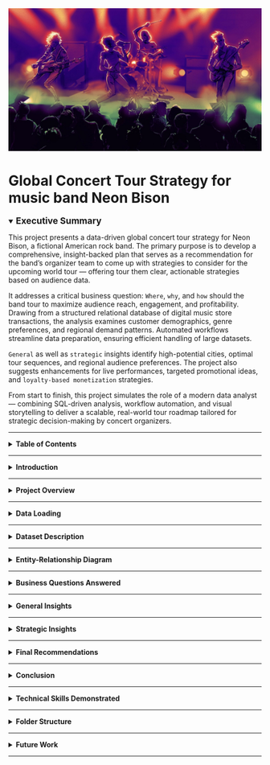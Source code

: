 <img src="Rock-Band-Project.jpg" alt="Neon Bison Global Tour Banner" style="width:100%; max-height:400px; object-fit:cover;" />

# Global Concert Tour Strategy for music band Neon Bison

<details open>
<summary><strong><span style="font-size: 1.25em;">Executive Summary</span></strong></summary>

This project presents a data-driven global concert tour strategy for Neon Bison, a fictional American rock band. The primary purpose is to develop a comprehensive, insight-backed plan that serves as a recommendation for the band’s organizer team to come up with strategies to consider for the upcoming world tour — offering tour them clear, actionable strategies based on audience data.

It addresses a critical business question: `Where`, `why`, and `how` should the band tour to maximize audience reach, engagement, and profitability. Drawing from a structured relational database of digital music store transactions, the analysis examines customer demographics, genre preferences, and regional demand patterns. Automated workflows streamline data preparation, ensuring efficient handling of large datasets.

`General` as well as `strategic` insights identify high-potential cities, optimal tour sequences, and regional audience preferences. The project also suggests enhancements for live performances, targeted promotional ideas, and `loyalty-based monetization` strategies.

From start to finish, this project simulates the role of a modern data analyst — combining SQL-driven analysis, workflow automation, and visual storytelling to deliver a scalable, real-world tour roadmap tailored for strategic decision-making by concert organizers.

</details>

---

<details>
<summary><strong>Table of Contents</strong></summary>

- [Introduction](#introduction)
- [Project Overview](#project-overview)  
- [Data Loading](#data-loading)  
- [Dataset Description](#dataset-description)  
- [Entity-Relationship Diagram](#entity-relationship-diagram)  
- [Business Questions Answered](#business-questions-answered)  
- [General Insights](#general-insights)  
- [Strategic Insights](#strategic-insights)
- [Final Recommendations](#final-recommendations)
- [Technical Skills Demonstrated](#technical-skills-demonstrated)
- [Conclusion](#conclusion)  
- [Folder Structure](#folder-structure)
- [Future Work](#future-work)

</details>

---

<a id="introduction"></a>
<details>
<summary><strong>
Introduction</strong></summary>

A data-driven analytics project focused on designing the **optimal global concert tour strategy** for *Neon Bison*, a fictional American rock band. Using real-world digital music store data, this project uncovers customer spending patterns, genre preferences, and high-potential cities — enabling smart tour scheduling, geo-targeted promotions, and fan engagement strategies.

The **primary purpose** of this project is to have a recommended features to optimize the characteristics and planning of an upcoming world tour to be more **effective**, **profitable**, and **entertaining**.

This project simulates a real-world music business scenario and demonstrates how structured SQL analysis can be used to make **profitable touring decisions**.

</details>

---

<a id="project-overview"></a>
<details>
<summary><strong>Project Overview</strong></summary>

**Business Objective**  
To design a profitable, data-backed concert tour for *Neon Bison* by identifying the most promising countries, cities, and fan segments across the world.

**Background**  
*Neon Bison*, an emerging American rock band, is planning its next international concert tour. Instead of relying solely on intuition or past performance, the management team aims to use transactional music store data to understand where their strongest and most valuable fan bases are located.

**Analytical Approach**  
Using structured SQL queries on a relational database that mirrors a global digital music platform, this project analyzes:

- Countries and cities with the highest music-related revenue  
- Top-spending customers and their geographic concentration  
- Regional dominance of music genres, especially Rock  
- Commercial performance of artists and albums by market  
- Customer behavior insights across genre and format preferences  

**Outcome**  
The analysis results in a strategic roadmap for Neon Bison’s global concert tour. By aligning their performance schedule with high-revenue markets and loyal fan clusters, the band can maximize ticket sales, merchandising opportunities, and marketing efficiency.

</details>




---

<a id="data-loading"></a>
<details>
<summary><strong>Data Loading</strong></summary>

This section demonstrates how the dataset was imported and loaded to `PostgreSQL` database locally before our analysis. First a database was created and then we used automation for uploading the .CSV files using `Python` on the `Jupyter Notebook`. We used the `SQLAlchemy` library to import the functions to have the files path and do the task for us. 


<div style="padding-left: 5em;">
  <details open>
    <summary><strong>Snapshot of Data Loading onto database using Python (click to open)</strong></summary>
    <img src="validation/loading_onto_batabase.png" alt="ABCDE">
  </details>
</div>


You can preview the automation steps in action here:  
🎥 **[Watch the video on YouTube](https://youtu.be/SzcM7h5wIxY?si=QEMQKyq-n09Kvpln)** (right-click or Ctrl+Click to open in a new tab)

[![Watch the video](https://img.youtube.com/vi/SzcM7h5wIxY/0.jpg)](https://youtu.be/SzcM7h5wIxY?si=QEMQKyq-n09Kvpln)

---

Additionally, a local copy of the video is included in the repository:

<video width="100%" height="400" controls>
  <source src="validation/data_loading.mp4" type="video/mp4">
  Your browser does not support the video tag.
</video>

</details>


---

<a id="dataset-description"></a>
<details>
<summary><strong>Dataset Description</strong></summary>

The dataset resembles a digital music store with the following key tables:

| Table                   | Description                                                  |
|-------------------------|--------------------------------------------------------------|
| customer              | Customer info, country, contact details, and rep IDs         |
| invoice               | Purchase transactions, billing countries, totals             |
| invoice_line          | Individual line items in each invoice (track, price, qty)    |
| track                 | Metadata of tracks: album, genre, composer, duration         |
| album                 | Albums and their corresponding artists                       |
| artist                | Artist names                                                 |
| genre                 | Genres (e.g., Rock, Jazz, Pop)                               |
| media_type            | Format of music (MP3, AAC, etc.)                             |
| employee              | Store employees, reps, and hierarchy                         |
| playlist, playlist_track | Playlist metadata and track mapping               |

> Key CSV files ( Available in data/ folder):  
> customer.csv, invoice.csv, invoice_line.csv, track.csv, album.csv, artist.csv, genre.csv,  
> media_type.csv, employee.csv, playlist.csv, playlist_track.csv

</details>

---

<a id="entity-relationship-diagram"></a>
<details>
<summary><strong>Entity-Relationship Diagram</strong></summary>

Below is the database schema showcasing relationships between all tables:

![Schema Diagram](schema_diagram.png)

</details>

---

<a id="business-questions-answered"></a>
<details>
<summary><strong>Business Questions Answered</strong></summary>

### Genre & Track Trends <sub><em> (Click on the question to see the answers directly)</em></sub>

<div style="padding-left: 5em;">
  <details>
    <summary><strong>Genre with Highest Revenues</strong></summary>
    <img src="outputs/Q1.jpg" alt="Genre with Highest Revenues">
  </details>
</div>
<div style="padding-left: 5em;">
  <details>
    <summary><strong>Genre with Low Volume but High Revenue</strong></summary>
    <img src="outputs/Q2.jpg" alt="Genre with Low Volume but High Revenue">
  </details>
</div>
<div style="padding-left: 5em;">
  <details>
    <summary><strong>Tracks Purchased Most Number of Times</strong></summary>
    <img src="outputs/Q3.jpg" alt="Tracks Purchased Most Number of Times">
  </details>
</div>
<div style="padding-left: 5em;">
  <details>
    <summary><strong>Songs longer than Average Song Length</strong></summary>
    <img src="outputs/Q4.jpg" alt="Songs longer than Average Song Length">
  </details>
</div>
<div style="padding-left: 5em;">
  <details>
    <summary><strong>All Rock Music Listeners Data</strong></summary>
    <img src="outputs/Q5.jpg" alt="All Rock Music Listeners Data">
  </details>
</div>

### Artist & Album Performance <sub><em> (Click on the question to see the answers directly)</em></sub>

<div style="padding-left: 5em;">
  <details>
    <summary><strong>Albums with Highest Revenue Per Track</strong></summary>
    <img src="outputs/Q6.jpg" alt="Albums with Highest Revenue Per Track">
  </details>
</div>
<div style="padding-left: 5em;">
  <details>
    <summary><strong>Artists With Highest Revenue</strong></summary>
    <img src="outputs/Q7.jpg" alt="Artists With Highest Revenue">
  </details>
</div>
<div style="padding-left: 5em;">
  <details>
    <summary><strong>Top 10 Rock artists by song numbers</strong></summary>
    <img src="outputs/Q8.jpg" alt="Top 10 Rock artists by song numbers">
  </details>
</div>
<div style="padding-left: 5em;">
  <details>
    <summary><strong>Artists with Most Number of Appearences in Invoices</strong></summary>
    <img src="outputs/Q9.jpg" alt="Artists with Most Number of Appearences in Invoices">
  </details>
</div>
<div style="padding-left: 5em;">
  <details>
    <summary><strong>Customer Spending on Each Artist</strong></summary>
    <img src="outputs/Q10.jpg" alt="Customer Spending on Each Artist">
  </details>
</div>

### Customer Insights & Segmentation <sub><em> (Click on the question to see the answers directly)</em></sub>

<div style="padding-left: 5em;">
  <details>
    <summary><strong>Highest Spending Customer of All Time</strong></summary>
    <img src="outputs/Q11.jpg" alt="Highest Spending Customer of All Time">
  </details>
</div>
<div style="padding-left: 5em;">
  <details>
    <summary><strong>Customers with Single or Multiple Purchases</strong></summary>
    <img src="outputs/Q13.jpg" alt="Customers with Single or Multiple Purchases">
  </details>
</div>
<div style="padding-left: 5em;">
  <details>
    <summary><strong>Top Spenders From Each Country</strong></summary>
    <img src="outputs/Q14.jpg" alt="Top Spenders From Each Country">
  </details>
</div>

### Geographic Market Analysis <sub><em> (Click on the question to see the answers directly)</em></sub>

<div style="padding-left: 5em;">
  <details>
    <summary><strong>Country Wise Top Spenders on Music</strong></summary>
    <img src="outputs/Q14.jpg" alt="Country Wise Top Spenders on Music">
  </details>
</div>
<div style="padding-left: 5em;">
  <details>
    <summary><strong>Country Wise Most Popular Genre</strong></summary>
    <img src="outputs/Q16.jpg" alt="Country Wise Most Popular Genre">
  </details>
</div>
<div style="padding-left: 5em;">
  <details>
    <summary><strong>Country With Most Invoices</strong></summary>
    <img src="outputs/Q17.jpg" alt="Country With Most Invoices">
  </details>
</div>
<div style="padding-left: 5em;">
  <details>
    <summary><strong>Country Wise Average Revenue</strong></summary>
    <img src="outputs/Q18.jpg" alt="Country Wise Average Revenue">
  </details>
</div>
<div style="padding-left: 5em;">
  <details>
    <summary><strong>City With The Best Customers</strong></summary>
    <img src="outputs/Q19.jpg" alt="City With The Best Customers">
  </details>
</div>

### Financial Insights <sub><em> (Click on the question to see the answers directly)</em></sub>

<div style="padding-left: 5em;">
  <details>
    <summary><strong>Top 3 Values of Invoice</strong></summary>
    <img src="outputs/Q20.jpg" alt="Top 3 Values of Invoice">
  </details>
</div>

### Operational Utilities <sub><em> (Click on the question to see the answers directly)</em></sub>

<div style="padding-left: 5em;">
  <details>
    <summary><strong>Senior Most Employee in the band</strong></summary>
    <img src="outputs/Q21.jpg" alt="Senior Most Employee in the band">
  </details>
</div>

</details>





---

<a id="general-insights"></a>
<details>
<summary><strong>General Insights</strong></summary>

1. `Rock` leads all genres in both sales volume and revenue contribution.
2. `Jazz` and `Classical` genres, while not top-selling, generate high average revenue per track, indicating niche but valuable appeal.
3. The `United States` and `Canada` have the most active and highest-spending customers, followed by `Brazil` and `Germany`.
4. Cities like `São Paulo`, `Edmonton`, and `Prague` show standout average spend per customer, revealing deeper engagement despite smaller populations.
5. Artists such as `Queen` and `Led Zeppelin` consistently appear in high-revenue albums, highlighting strong catalog longevity.
6. Albums like `Cake: B-Sides` and `Rarities` earn significantly more revenue per track, suggesting that rare or curated content has strong market demand.
7. Customers such as `Aaron Mitchell` and `Bjørn Hansen` exhibit diverse music interests across multiple genres.
8. `Rock` buyers tend to be repeat purchasers, suggesting high potential for long-term engagement with this segment.
9. `František Wichterlová` and `Luis Rojas` emerge as outlier high-spenders, despite moderate purchase frequency, indicating opportunities for targeted experiences.

</details>

---

<a id="strategic-insights"></a>
<details>
<summary><strong>Strategic Insights</strong></summary>

1. `North America` offers a strong starting point due to high activity, particularly in the USA and Canada, with both large customer bases and deep engagement.
2. `Brazil` and `Germany` stand out as valuable secondary markets, combining a growing customer base with solid revenue potential.
3. Specific `European` cities like `Prague` and `Berlin` reveal niche but profitable audiences, making them ideal for exclusive or targeted events.
4. Customers who purchase across `multiple genres` present an opportunity to promote `exploratory` or `genre-mixed playlists`, encouraging further engagement.
5. `Rock` genre loyalty can support returning customer strategies, such as `early announcements` or `priority ticketing` for known fans.
6. High average revenue per track for `Jazz` and `Classical` points to the viability of premium or `limited-edition offerings` in select regions.
7. High-value spenders highlight the importance of `personalized incentives`, even when purchase frequency is modest. It can be utilised by branding to gain more potential customers and secure profitability in the long-term financial space.

</details>

---

<a id="final-recommendations"></a>

<details>
<summary><strong>Final Recommendations</strong></summary>

[**_(For better experience, click here to view the presentation report as a PDF)_**](report/report_presentation.pdf)

- **Launch the Tour in the USA and Canada**  
  Focus on cities like New York, Chicago, and Toronto that combine strong purchase volumes and consistent customer engagement.

- **Prioritize Brazil and Europe in the Next Phases**  
  São Paulo and Brasília show strong average spend. European cities like Prague and Berlin offer niche but high-spending audiences.

- **Create Digital Pre-Tour Campaigns**  
  Share behind-the-scenes footage, regional playlists, and early previews tailored to the favorite genres of each location to boost anticipation.

- **Recognize Loyal and High-Spending Fans**  
  Offer early ticket access or exclusive merchandise to top customers like Luis Rojas and František Wichterlová, and to repeat Rock genre buyers.

- **Design a Tiered Loyalty Program**  
  Introduce Bronze, Silver, and Gold tiers with benefits like VIP access, merch discounts, and digital perks based on total spend and genre diversity.

- **Host Exclusive Events in Select Markets**  
  Use collector albums and high-revenue genres to plan limited-entry shows or acoustic sessions in high-value cities like Edmonton and Prague.

</details>


---


<a id="conclusion"></a>

<details>
<summary><strong>Conclusion</strong></summary>

This project demonstrates how structured SQL analytics can translate raw transactional data into meaningful business decisions. 

By analyzing listener behavior, regional market potential, and revenue patterns, Neon Bison can design more effective concert tours, improve fan targeting, and identify high-value customer segments. 

The methodology showcased here is scalable and adaptable to other artists or industries seeking to leverage relational databases for strategic growth.

</details>

---

<a id="technical-skills-demonstrated"></a>
<details>
<summary><strong>Technical Skills Demonstrated</strong></summary>

**SQL Skills**  
- Multi-table joins using `INNER JOIN`, `LEFT JOIN`  
- Aggregation and filtering using `GROUP BY`, `HAVING`  
- Window functions such as `ROW_NUMBER`, `RANK` for advanced analytics  
- Common Table Expressions `(CTEs)` for modular and readable queries  
- `Query optimization`, sorting, and formatting of outputs for clarity  

**Data Workflow & Tools**  
- Used `Jupyter Notebook` and `Python` to automate bulk data loading into `PostgreSQL`
- Used `ORM` libraries like `SQL Alchemy` for data faster data loading
- Set up and analyzed datasets within a locally hosted database
- Utilized AI tools like `ChatGPT` to accelerate query design and enhance productivity  

**Conceptual Foundations**  
- Applied core `DBMS (Database Management System)` principles to model relationships across tables

**AI Tools Used**
- Used `ChatGPT` to design and optimize `SQL` queries
- Generated initial `visualizations` & `documentation` with AI suggestions


</details>


---


<a id="folder-structure"></a>
<details>
<summary><strong>Folder Structure</strong></summary>

```bash
music-sales-analysis/
├── data/                               # Raw CSV files (source tables)
│   ├── album.csv
│   ├── artist.csv
│   ├── customer.csv
│   ├── employee.csv
│   ├── genre.csv
│   ├── invoice.csv
│   ├── invoice_line.csv
│   ├── media_type.csv
│   ├── playlist.csv
│   ├── playlist_track.csv
│   └── track.csv
│
├── queries/                            # SQL scripts answering business questions
│   ├── 01_Genre_Highest_Revenue.sql
│   ├── 02_Genre_High_Value_Low_Volume.sql
│   ├── 03_Most_Purchased_Tracks.sql
│   ├── 04_Songs_Longer_Than_Average.sql
│   ├── 05_All_Rock_Music_Listeners.sql
│   ├── 06_Albums_Highest_Revenue_Per_Track.sql
│   ├── 07_Artists_Highest_Revenue.sql
│   ├── 08_Top10_Rock_Artists_By_Tracks.sql
│   ├── 09_Artists_Most_Invoice_Appearances.sql
│   ├── 10_Customer_Spending_Per_Artist.sql
│   ├── 11_Top_Spending_Customers.sql
│   ├── 12_Highest_Spending_Customers.sql
│   ├── 13_Customers_Single_vs_Multiple_Purchases.sql
│   ├── 14_Top_Spenders_By_Country.sql
│   ├── 15_Top_Spenders_Per_Country.sql
│   ├── 16_Most_Popular_Genre_Per_Country.sql
│   ├── 17_Country_With_Most_Invoices.sql
│   ├── 18_Country_Wise_Average_Revenue.sql
│   ├── 19_Best_Customers_By_City.sql
│   ├── 20_Top_3_Invoice_Values.sql
│   └── 21_Senior_Most_Employee.sql
|
├── report/                             # Overall presentation of this project in a PowerPoint file
│   ├── Report-For-World-Neon-Bison-Tour-Analysis.pptx
│
|
├── outputs/                            # Visual output (JPG) for each query
│   ├── Q1.jpg
│   ├── Q2.jpg
│   ├── Q3.jpg
│   ├── Q4.jpg
│   ├── Q5.jpg
│   ├── Q6.jpg
│   ├── Q7.jpg
│   ├── Q8.jpg
│   ├── Q9.jpg
│   ├── Q10.jpg
│   ├── Q11.jpg
│   ├── Q12.jpg
│   ├── Q13.jpg
│   ├── Q14.jpg
│   ├── Q15.jpg
│   ├── Q16.jpg
│   ├── Q17.jpg
│   ├── Q18.jpg
│   ├── Q19.jpg
│   ├── Q20.jpg
│   └── Q21.jpg
│
├── validation/                         # Data setup & validation resources
│   ├── Notebook File for Data Upload.ipynb
│   └── Python Automated Table Creation & Data Fill Up on Jupyter Notebook.mp4
│
├── Rock-Band-Project.jpg
├── schema_diagram.png                  # Database schema/ER diagram
└── README.md                           # Project overview and documentation


---

<a id="conclusion"></a>

<details> <summary><strong>Conclusion</strong></summary>
This project showcases how relational database analysis can drive actionable music industry strategies. By analyzing purchase patterns, customer geography, genre preferences, and artist performance, bands like Neon Bison can make data-driven decisions for touring, pricing, and promotion.

</details>
```
</details>

---

<a id="future-work"></a>
<details>
<summary><strong>Future Work</strong></summary>

<ul>

<li>Integrate real-time streaming data to reflect evolving listener trends.</li>
<li>Perform sentiment analysis on social media to predict audience reactions.</li>
<li>Expand the dataset with more recent artist and tour performance data.</li>
<li>Optimize ticket pricing using predictive modeling techniques.</li>

</ul>

</details>

---
